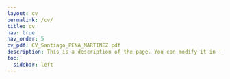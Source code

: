 ```yaml
---
layout: cv
permalink: /cv/
title: cv
nav: true
nav_order: 5
cv_pdf: CV_Santiago_PENA_MARTINEZ.pdf
description: This is a description of the page. You can modify it in '_pages/cv.md'. You can also change or remove the top pdf download button.
toc:
  sidebar: left
---
```

